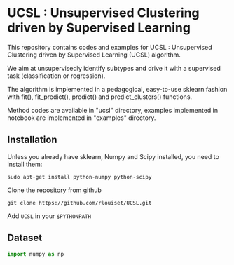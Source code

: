 UCSL : Unsupervised Clustering driven by Supervised Learning
===============================

This repository contains codes and examples for UCSL : Unsupervised Clustering driven by Supervised Learning (UCSL) algorithm.

We aim at unsupervisedly identify subtypes and drive it with a supervised task (classification or regression).

The algorithm is implemented in a pedagogical, easy-to-use sklearn fashion with fit(), fit_predict(), predict() and predict_clusters() functions.

Method codes are available in "ucsl" directory, examples implemented in notebook are implemented in "examples" directory.

Installation
------------
Unless you already have sklearn, Numpy and Scipy installed, you need to install them:

```
sudo apt-get install python-numpy python-scipy
```

Clone the repository from github
```
git clone https://github.com/rlouiset/UCSL.git
```

Add `UCSL` in your `$PYTHONPATH`


Dataset
-------

```python
import numpy as np
```
